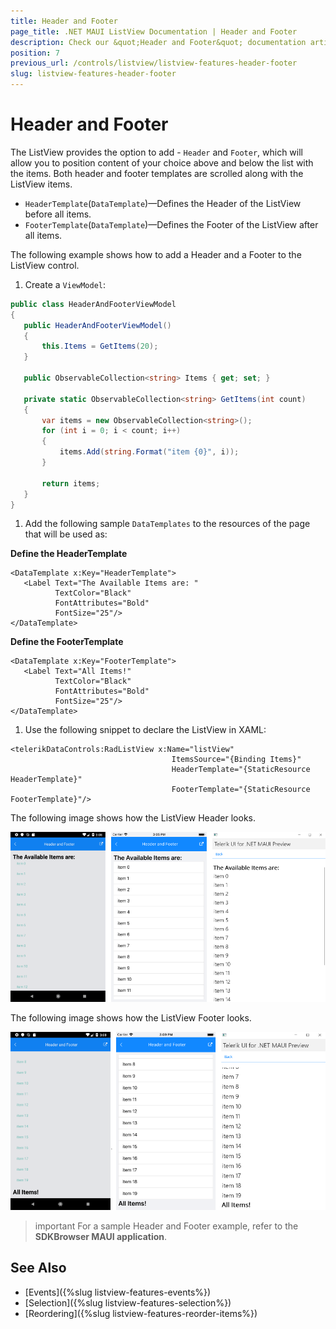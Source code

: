 ```yaml
---
title: Header and Footer
page_title: .NET MAUI ListView Documentation | Header and Footer
description: Check our &quot;Header and Footer&quot; documentation article for Telerik ListView for .NET MAUI
position: 7
previous_url: /controls/listview/listview-features-header-footer
slug: listview-features-header-footer
---
```


# Header and Footer

The ListView provides the option to add - `Header` and `Footer`, which will allow you to position content of your choice above and below the list with the items. Both header and footer templates are scrolled along with the ListView items.

* `HeaderTemplate`(`DataTemplate`)&mdash;Defines the Header of the ListView before all items.
* `FooterTemplate`(`DataTemplate`)&mdash;Defines the Footer of the ListView after all items.

The following example shows how to add a Header and a Footer to the ListView control.

1. Create a `ViewModel`:

 ```C#
public class HeaderAndFooterViewModel
{
    public HeaderAndFooterViewModel()
    {
        this.Items = GetItems(20);
    }

    public ObservableCollection<string> Items { get; set; }

    private static ObservableCollection<string> GetItems(int count)
    {
        var items = new ObservableCollection<string>();
        for (int i = 0; i < count; i++)
        {
            items.Add(string.Format("item {0}", i));
        }

        return items;
    }
}
 ```

1. Add the following sample `DataTemplates` to the resources of the page that will be used as:

  **Define the HeaderTemplate**

 ```XAML
<DataTemplate x:Key="HeaderTemplate">
    <Label Text="The Available Items are: "
           TextColor="Black"
           FontAttributes="Bold"
           FontSize="25"/>
</DataTemplate>
 ```

 **Define the FooterTemplate**

 ```XAML
 <DataTemplate x:Key="FooterTemplate">
    <Label Text="All Items!"
           TextColor="Black"
           FontAttributes="Bold"
           FontSize="25"/>
</DataTemplate>
 ```

1. Use the following snippet to declare the ListView in XAML:

 ```XAML
<telerikDataControls:RadListView x:Name="listView"
                                     ItemsSource="{Binding Items}"
                                     HeaderTemplate="{StaticResource HeaderTemplate}"
                                     FooterTemplate="{StaticResource FooterTemplate}"/>
 ```



The following image shows how the ListView Header looks.

![RadListView Footer Template](images/listview-features-header-template.png "[RadListView Footer Template")

The following image shows how the ListView Footer looks.

![RadListView Footer Template](images/listview-features-footer-template.png "[RadListView Footer Template")

>important For a sample Header and Footer example, refer to the **SDKBrowser MAUI application**.

## See Also

- [Events]({%slug listview-features-events%})
- [Selection]({%slug listview-features-selection%})
- [Reordering]({%slug listview-features-reorder-items%})
